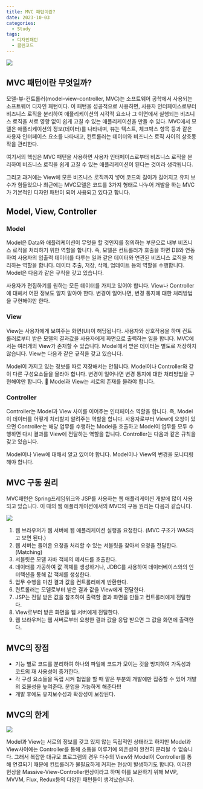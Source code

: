 ```yaml
---
title: MVC 패턴이란?
date: 2023-10-03
categories:
  - Study
tags:
  - 디자인패턴
  - 클린코드
---
```


![](https://velog.velcdn.com/images/gusdh2/post/a5951707-a0de-45b3-a453-b5c7cad73692/image.png)

## MVC 패턴이란 무엇일까?

모델-뷰-컨트롤러(model–view–controller, MVC)는 소프트웨어 공학에서 사용되는 소프트웨어 디자인 패턴이다. 이 패턴을 성공적으로 사용하면, 사용자 인터페이스로부터 비즈니스 로직을 분리하여 애플리케이션의 시각적 요소나 그 이면에서 실행되는 비즈니스 로직을 서로 영향 없이 쉽게 고칠 수 있는 애플리케이션을 만들 수 있다. MVC에서 모델은 애플리케이션의 정보(데이터)를 나타내며, 뷰는 텍스트, 체크박스 항목 등과 같은 사용자 인터페이스 요소를 나타내고, 컨트롤러는 데이터와 비즈니스 로직 사이의 상호동작을 관리한다.

여기서의 핵심은 MVC 패턴을 사용하면 사용자 인터페이스로부터 비즈니스 로직을 분리하여 비즈니스 로직을 쉽게 고칠 수 있는 애플리케이션이 된다는 것이라 생각됩니다.

그리고 과거에는 View에 모든 비즈니스 로직까지 넣어 코드의 길이가 길어지고 유지 보수가 힘들었으나 최근에는 MVC모델은 코드를 3가지 형태로 나누어 개발을 하는 MVC가 기본적인 디자인 패턴이 되어 사용되고 있다고 합니다.

## Model, View, Controller

### Model

Model은 Data와 애플리케이션이 무엇을 할 것인지를 정의하는 부분으로 내부 비즈니스 로직을 처리하기 위한 역할을 합니다. 즉, 모델은 컨트롤러가 호출을 하면 DB와 연동하여 사용자의 입출력 데이터를 다루는 일과 같은 데이터와 연관된 비즈니스 로직을 처리하는 역할을 합니다. 데이터 추출, 저장, 삭제, 업데이트 등의 역할을 수행합니다. Model은 다음과 같은 규칙을 갖고 있습니다.

사용자가 편집하기를 원하는 모든 데이터를 가지고 있어야 합니다. View나 Controller에 대헤서 어떤 정보도 알지 말아야 한다. 변경이 일어나면, 변경 통지에 대한 처리방법을 구현해야만 한다.

### View

View는 사용자에게 보여주는 화면(UI)이 해당됩니다. 사용자와 상호작용을 하며 컨트롤러로부터 받은 모델의 결과값을 사용자에게 화면으로 출력하는 일을 합니다. MVC에서는 여러개의 View가 존재할 수 있습니다. Model에서 받은 데이터는 별도로 저장하지 않습니다. View는 다음과 같은 규칙을 갖고 있습니다.

Model이 가지고 있는 정보를 따로 저장해서는 안됩니다. Model이나 Controller와 같이 다른 구성요소들을 몰라야 합니다. 변경이 일어나면 변경 통지에 대한 처리방법을 구현해야만 합니다. 📌 Model과 View는 서로의 존재를 몰라야 합니다.

### Controller

Controller는 Model과 View 사이를 이어주는 인터페이스 역할을 합니다. 즉, Model이 데이터를 어떻게 처리할지 알려주는 역할을 합니다. 사용자로부터 View에 요청이 있으면 Controller는 해당 업무를 수행하는 Model을 호출하고 Model이 업무를 모두 수행하면 다시 결과를 View에 전달하는 역할을 합니다. Controller는 다음과 같은 규칙을 갖고 있습니다.

Model이나 View에 대해서 알고 있어야 합니다. Model이나 View의 변경을 모니터링 해야 합니다.

## MVC 구동 원리

MVC패턴은 Spring프레임워크와 JSP를 사용하는 웹 애플리케이션 개발에 많이 사용되고 있습니다. 이 때의 웹 애플리케이션에서의 MVC의 구동 원리는 다음과 같습니다.

![](https://velog.velcdn.com/images/gusdh2/post/d53408d9-8f4a-431c-aec1-5c3c33496da9/image.png)

1. 웹 브라우저가 웹 서버에 웹 애플리케이션 실행을 요청한다. (MVC 구조가 WAS라고 보면 된다.)
2. 웹 서버는 들어온 요청을 처리할 수 있는 서블릿을 찾아서 요청을 전달한다. (Matching)
3. 서블릿은 모델 자바 객체의 메서드를 호출한다.
4. 데이터를 가공하여 값 객체를 생성하거나, JDBC를 사용하여 데이터베이스와의 인터랙션을 통해 값 객체를 생성한다.
5. 업무 수행을 마친 결과 값을 컨트롤러에게 반환한다.
6. 컨트롤러는 모델로부터 받은 결과 값을 View에게 전달한다.
7. JSP는 전달 받은 값을 참조하여 출력할 결과 화면을 만들고 컨트롤러에게 전달한다.
8. View로부터 받은 화면을 웹 서버에게 전달한다.
9. 웹 브라우저는 웹 서버로부터 요청한 결과 값을 응답 받으면 그 값을 화면에 출력한다.

## MVC의 장점

- 기능 별로 코드를 분리하여 하나의 파일에 코드가 모이는 것을 방지하여 가독성과 코드의 재 사용성이 증가한다.
- 각 구성 요소들을 독립 시켜 협업을 할 때 맡은 부분의 개발에만 집중할 수 있어 개발의 효율성을 높여준다. 분업을 가능하게 해준다!!!
- 개발 후에도 유지보수성과 확장성이 보장된다.

## MVC의 한계

![](https://velog.velcdn.com/images/gusdh2/post/5d141286-5986-4c36-8fc2-631ca55a30a0/image.png)

Model과 View는 서로의 정보를 갖고 있지 않는 독립적인 상태라고 하지만 Model과 View사이에는 Controller를 통해 소통을 이루기에 의존성이 완전히 분리될 수 없습니다. 그래서 복잡한 대규모 프로그램의 경우 다수의 View와 Model이 Controller를 통해 연결되기 때문에 컨트롤러가 불필요하게 커지는 현상이 발생하기도 합니다. 이러한 현상을 Massive-View-Controller현상이라고 하며 이를 보완하기 위해 MVP, MVVM, Flux, Redux등의 다양한 패턴들이 생겨났습니다.
